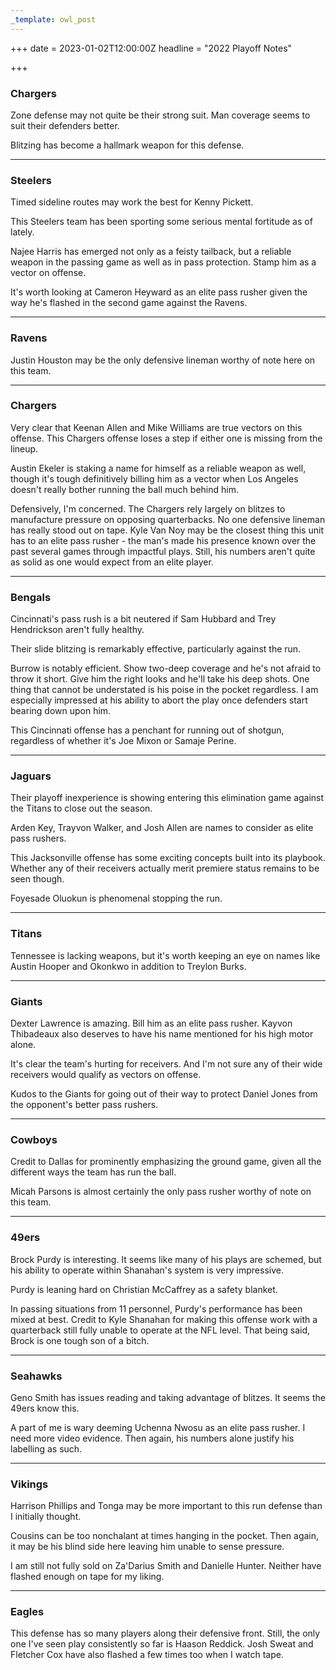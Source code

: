 ```yaml
---
_template: owl_post
---
```



+++
date = 2023-01-02T12:00:00Z
headline = "2022 Playoff Notes"

+++
### Chargers

Zone defense may not quite be their strong suit. Man coverage seems to suit their defenders better.

Blitzing has become a hallmark weapon for this defense.

***

### Steelers

Timed sideline routes may work the best for Kenny Pickett.

This Steelers team has been sporting some serious mental fortitude as of lately.

Najee Harris has emerged not only as a feisty tailback, but a reliable weapon in the passing game as well as in pass protection. Stamp him as a vector on offense.

It's worth looking at Cameron Heyward as an elite pass rusher given the way he's flashed in the second game against the Ravens.

***

### Ravens

Justin Houston may be the only defensive lineman worthy of note here on this team.

***

### Chargers

Very clear that Keenan Allen and Mike Williams are true vectors on this offense. This Chargers offense loses a step if either one is missing from the lineup.

Austin Ekeler is staking a name for himself as a reliable weapon as well, though it's tough definitively billing him as a vector when Los Angeles doesn't really bother running the ball much behind him.

Defensively, I'm concerned. The Chargers rely largely on blitzes to manufacture pressure on opposing quarterbacks. No one defensive lineman has really stood out on tape. Kyle Van Noy may be the closest thing this unit has to an elite pass rusher - the man's made his presence known over the past several games through impactful plays. Still, his numbers aren't quite as solid as one would expect from an elite player.

***

### Bengals

Cincinnati's pass rush is a bit neutered if Sam Hubbard and Trey Hendrickson aren't fully healthy.

Their slide blitzing is remarkably effective, particularly against the run.

Burrow is notably efficient. Show two-deep coverage and he's not afraid to throw it short. Give him the right looks and he'll take his deep shots. One thing that cannot be understated is his poise in the pocket regardless. I am especially impressed at his ability to abort the play once defenders start bearing down upon him.

This Cincinnati offense has a penchant for running out of shotgun, regardless of whether it's Joe Mixon or Samaje Perine.

***

### Jaguars

Their playoff inexperience is showing entering this elimination game against the Titans to close out the season.

Arden Key, Trayvon Walker, and Josh Allen are names to consider as elite pass rushers.

This Jacksonville offense has some exciting concepts built into its playbook. Whether any of their receivers actually merit premiere status remains to be seen though.

Foyesade Oluokun is phenomenal stopping the run.

***

### Titans

Tennessee is lacking weapons, but it's worth keeping an eye on names like Austin Hooper and Okonkwo in addition to Treylon Burks.

***

### Giants

Dexter Lawrence is amazing. Bill him as an elite pass rusher. Kayvon Thibadeaux also deserves to have his name mentioned for his high motor alone.

It's clear the team's hurting for receivers. And I'm not sure any of their wide receivers would qualify as vectors on offense.

Kudos to the Giants for going out of their way to protect Daniel Jones from the opponent's better pass rushers.

***

### Cowboys

Credit to Dallas for prominently emphasizing the ground game, given all the different ways the team has run the ball.

Micah Parsons is almost certainly the only pass rusher worthy of note on this team.

***

### 49ers

Brock Purdy is interesting. It seems like many of his plays are schemed, but his ability to operate within Shanahan's system is very impressive.

Purdy is leaning hard on Christian McCaffrey as a safety blanket.

In passing situations from 11 personnel, Purdy's performance has been mixed at best. Credit to Kyle Shanahan for making this offense work with a quarterback still fully unable to operate at the NFL level. That being said, Brock is one tough son of a bitch.

***

### Seahawks

Geno Smith has issues reading and taking advantage of blitzes. It seems the 49ers know this.

A part of me is wary deeming Uchenna Nwosu as an elite pass rusher. I need more video evidence. Then again, his numbers alone justify his labelling as such.

***

### Vikings

Harrison Phillips and Tonga may be more important to this run defense than I initially thought.

Cousins can be too nonchalant at times hanging in the pocket. Then again, it may be his blind side here leaving him unable to sense pressure.

I am still not fully sold on Za'Darius Smith and Danielle Hunter. Neither have flashed enough on tape for my liking.

***

### Eagles

This defense has so many players along their defensive front. Still, the only one I've seen play consistently so far is Haason Reddick. Josh Sweat and Fletcher Cox have also flashed a few times too when I watch tape.
